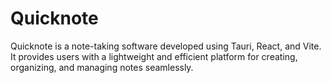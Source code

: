 # Quicknote

Quicknote is a note-taking software developed using Tauri, React, and Vite. It provides users with a lightweight and efficient platform for creating, organizing, and managing notes seamlessly.

